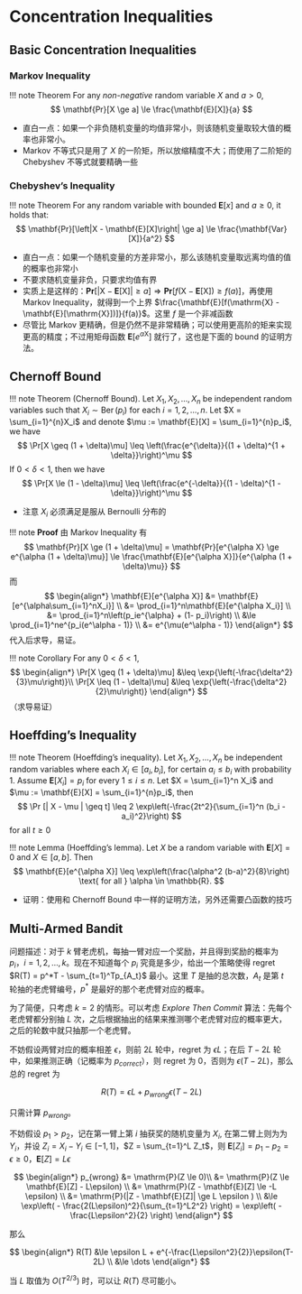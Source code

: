# Concentration Inequalities

## Basic Concentration Inequalities

### Markov Inequality

!!! note Theorem
    For any *non-negative* random variable $X$ and $a > 0$,
    $$
    \mathbf{Pr}[X \ge a] \le \frac{\mathbf{E}[X]}{a}
    $$

- 直白一点：如果一个非负随机变量的均值非常小，则该随机变量取较大值的概率也非常小。
- Markov 不等式只是用了 $X$ 的一阶矩，所以放缩精度不大；而使用了二阶矩的 Chebyshev 不等式就要精确一些

### Chebyshev’s Inequality

!!! note Theorem
    For any random variable with bounded $\mathbf{E}[x]$ and  $a \ge 0$, it holds that:
    $$
    \mathbf{Pr}[\left|X - \mathbf{E}[X]\right| \ge a] \le \frac{\mathbf{Var}[X]}{a^2}
    $$

- 直白一点：如果一个随机变量的方差非常小，那么该随机变量取远离均值的值的概率也非常小
- 不要求随机变量非负，只要求均值有界
- 实质上是这样的：$\mathbf{Pr}[\left|\mathrm{X} - \mathbf{E}[\mathrm{X}]\right| \ge a] \Rightarrow \mathbf{Pr}[f(\mathrm{X} - \mathbf{E}[\mathrm{X}]) \ge f(a)]$，再使用 Markov Inequality，就得到一个上界 $\frac{\mathbf{E}[f(\mathrm{X} - \mathbf{E}[\mathrm{X}])]}{f(a)}$。这里 $f$ 是一个非减函数
- 尽管比 Markov 更精确，但是仍然不是非常精确；可以使用更高阶的矩来实现更高的精度；不过用矩母函数 $\mathbf{E}[e^{\alpha \mathrm{X}}]$ 就行了，这也是下面的 bound 的证明方法。

## Chernoff Bound

!!! note Theorem (Chernoff Bound).
    Let $X_1, X_2, \ldots, X_n$ be independent random variables such that $X_i \sim \operatorname{Ber}(p_i)$ for each $i = 1, 2, \ldots, n$. Let $X = \sum_{i=1}^{n}X_i$ and denote $\mu := \mathbf{E}[X] = \sum_{i=1}^{n}p_i$, we have
    $$
    \Pr[X \geq (1 + \delta)\mu] \leq \left(\frac{e^{\delta}}{(1 + \delta)^{1 + \delta}}\right)^\mu
    $$
    If $0 < \delta < 1$, then we have
    $$
    \Pr[X \le (1 - \delta)\mu] \leq \left(\frac{e^{-\delta}}{(1 - \delta)^{1 - \delta}}\right)^\mu
    $$

- 注意 $X_i$ 必须满足是服从 Bernoulli 分布的

!!! note **Proof**
    由 Markov Inequality 有
    $$
    \mathbf{Pr}[X \ge (1 + \delta)\mu] = \mathbf{Pr}[e^{\alpha X} \ge e^{\alpha (1 + \delta)\mu}]
    \le \frac{\mathbf{E}[e^{\alpha X}]}{e^{\alpha (1 + \delta)\mu}}
    $$
    而
    $$
    \begin{align*}
    \mathbf{E}[e^{\alpha X}] &= \mathbf{E}[e^{\alpha\sum_{i=1}^nX_i}] \\
    &= \prod_{i=1}^n\mathbf{E}[e^{\alpha X_i}] \\
    &= \prod_{i=1}^n\left(p_ie^{\alpha} + (1- p_i)\right) \\
    &\le \prod_{i=1}^ne^{p_i(e^\alpha - 1)} \\
    &= e^{\mu(e^\alpha - 1)}
    \end{align*}
    $$
    代入后求导，易证。

!!! note Corollary
    For any $0 < \delta < 1$, 
    $$
    \begin{align*}
    \Pr[X \geq (1 + \delta)\mu] &\leq \exp{\left(-\frac{\delta^2}{3}\mu\right)}\\
    \Pr[X \leq (1 - \delta)\mu] &\leq \exp{\left(-\frac{\delta^2}{2}\mu\right)}
    \end{align*}
    $$
    （求导易证）

## Hoeffding’s Inequality

!!! note Theorem (Hoeffding’s inequality).
    Let $X_1, X_2, \ldots, X_n$ be independent random variables where each $X_i \in [a_i, b_i]$, for certain $a_i \le b_i$ with probability $1$. Assume $\mathbf{E}[X_i]=p_i$ for every $1 \le i \le n$. Let $X = \sum_{i=1}^n X_i$ and $\mu := \mathbf{E}[X] = \sum_{i=1}^{n}p_i$, then
    $$
    \Pr [| X - \mu | \geq t] \leq 2 \exp\left(-\frac{2t^2}{\sum_{i=1}^n (b_i - a_i)^2}\right)
    $$
    for all $t \ge 0$

!!! note Lemma (Hoeffding’s lemma).
    Let $X$ be a random variable with $\mathbf{E}[X] = 0$ and $X \in [a, b]$. Then
    $$
    \mathbf{E}[e^{\alpha X}] \leq \exp\left(\frac{\alpha^2 (b-a)^2}{8}\right) \text{ for all } \alpha \in \mathbb{R}.
    $$

- 证明：使用和 Chernoff Bound 中一样的证明方法，另外还需要凸函数的技巧

## Multi-Armed Bandit

问题描述：对于 $k$ 臂老虎机，每抽一臂对应一个奖励，并且得到奖励的概率为 $p_i$，$i=1,2,\ldots,k$。现在不知道每个 $p_i$ 究竟是多少，给出一个策略使得 regret $R(T) = p^*T - \sum_{t=1}^Tp_{A_t}$ 最小。这里 $T$ 是抽的总次数，$A_t$ 是第 $t$ 轮抽的老虎臂编号，$p^*$ 是最好的那个老虎臂对应的概率。

为了简便，只考虑 $k=2$ 的情形。可以考虑 *Explore Then Commit* 算法：先每个老虎臂都分别抽 $L$ 次，之后根据抽出的结果来推测哪个老虎臂对应的概率更大，之后的轮数中就只抽那一个老虎臂。

不妨假设两臂对应的概率相差 $\epsilon$，则前 $2L$ 轮中，regret 为 $\epsilon L$；在后 $T-2L$ 轮中，如果推测正确（记概率为 $p_{correct}$），则 regret 为 $0$，否则为 $\epsilon (T - 2L)$，那么总的 regret 为

$$
R(T) = \epsilon L + p_{wrong} \epsilon (T- 2L)
$$

只需计算 $p_{wrong}$。

不妨假设 $p_1 \gt p_2$，记在第一臂上第 $i$ 抽获奖的随机变量为 $X_i$, 在第二臂上则为为 $Y_i$，并设 $Z_i = X_i - Y_i \in [-1,1]$，$Z = \sum_{t=1}^L Z_t$，则 $\mathbf{E}[Z_i] = p_1 - p_2 =\epsilon \ge 0，\mathbf{E}[Z] = L\epsilon$

$$
\begin{align*}
p_{wrong} &= \mathrm{P}(Z \le 0)\\
&= \mathrm{P}(Z \le \mathbf{E}[Z] - L\epsilon) \\
&= \mathrm{P}(Z - \mathbf{E}[Z] \le -L \epsilon) \\
&= \mathrm{P}(|Z - \mathbf{E}[Z]| \ge L \epsilon
) \\
&\le \exp\left( - \frac{2(L\epsilon)^2}{\sum_{t=1}^L2^2} \right) = \exp\left( - \frac{L\epsilon^2}{2} \right)
\end{align*}
$$

那么

$$
\begin{align*}
    R(T) &\le \epsilon L + e^{-\frac{L\epsilon^2}{2}}\epsilon(T-2L) \\
    &\le \dots
\end{align*}
$$

当 $L$ 取值为 $O(T^{2/3})$ 时，可以让 $R(T)$ 尽可能小。